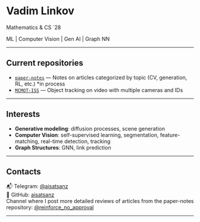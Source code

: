 # Vadim Linkov
Mathematics & CS `28

ML | Computer Vision | Gen AI | Graph NN

---

## Current repositories

- [`paper-notes`](https://github.com/aisatsanz/paper-notes) — Notes on articles categorized by topic (CV, generation, RL, etc.) *in process
- [`MCMOT-ISS`](https://github.com/KirillKlem/MCMOT-ISS) — Object tracking on video with multiple cameras and IDs

---

## Interests

- **Generative modeling**: diffusion processes, scene generation
- **Computer Vision**: self-supervised learning, segmentation, feature-matching, real-time detection, tracking
- **Graph Structures**: GNN, link prediction

---

## Contacts

📬 Telegram: [@aisatsanz](https://t.me/aisatsanz)  
📂 GitHub: [aisatsanz](https://github.com/aisatsanz)  
Channel where I post more detailed reviews of articles from the paper-notes repository: [@reinforce_no_approval](https://t.me/reinforce_no_approval)

---
